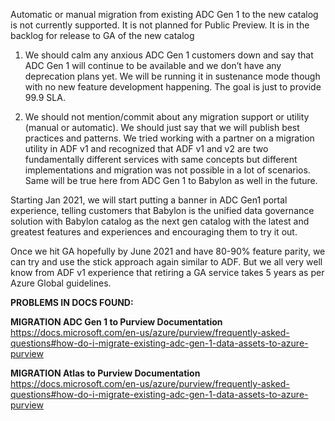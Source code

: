Automatic or manual migration from existing ADC Gen 1 to the new catalog is not currently supported. It is not planned for Public Preview. It is in the backlog for release to GA of the new catalog

1)	We should calm any anxious ADC Gen 1 customers down and say that ADC Gen 1 will continue to be available and we don’t have any deprecation plans yet. We will be running it in sustenance mode though with no new feature development happening. The goal is just to provide 99.9 SLA.

2)	We should not mention/commit about any migration support or utility (manual or automatic). We should just say that we will publish best practices and patterns. We tried working with a partner on a migration utility in ADF v1 and recognized that ADF v1 and v2 are two fundamentally different services with same concepts but different implementations and migration was not possible in a lot of scenarios. Same will be true here from ADC Gen 1 to Babylon as well in the future.

Starting Jan 2021, we will start putting a banner in ADC Gen1 portal experience, telling customers that Babylon is the unified data governance solution with Babylon catalog as the next gen catalog with the latest and greatest features and experiences and encouraging them to try it out. 

Once we hit GA hopefully by June 2021 and have 80-90% feature parity, we can try and use the stick approach again similar to ADF. But we all very well know from ADF v1 experience that retiring a GA service takes 5 years as per Azure Global guidelines. 

**PROBLEMS IN DOCS FOUND:**

**MIGRATION ADC Gen 1 to Purview Documentation**
https://docs.microsoft.com/en-us/azure/purview/frequently-asked-questions#how-do-i-migrate-existing-adc-gen-1-data-assets-to-azure-purview

**MIGRATION Atlas to Purview Documentation**
https://docs.microsoft.com/en-us/azure/purview/frequently-asked-questions#how-do-i-migrate-existing-adc-gen-1-data-assets-to-azure-purview
